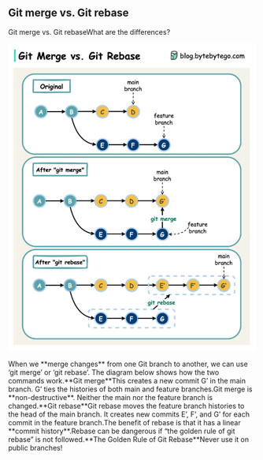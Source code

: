 ## Git merge vs. Git rebase
Git merge vs. Git rebaseWhat are the differences?<p>
  <img src="../images/git-merge-git-rebase.jpeg" style="width: 680px" />
</p>
When we **merge changes** from one Git branch to another, we can use ‘git merge’ or ‘git rebase’. The diagram below shows how the two commands work.**Git merge**This creates a new commit G’ in the main branch. G’ ties the histories of both main and feature branches.Git merge is **non-destructive**. Neither the main nor the feature branch is changed.**Git rebase**Git rebase moves the feature branch histories to the head of the main branch. It creates new commits E’, F’, and G’ for each commit in the feature branch.The benefit of rebase is that it has a linear **commit history**.Rebase can be dangerous if “the golden rule of git rebase” is not followed.**The Golden Rule of Git Rebase**Never use it on public branches!